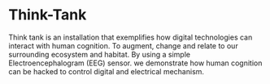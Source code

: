 # Think-Tank
Think tank is an installation that exemplifies how digital technologies can interact with human
cognition. To augment, change and relate to our surrounding ecosystem and habitat.
By using a simple Electroencephalogram (EEG) sensor. we demonstrate how human cognition can be
hacked to control digital and electrical mechanism.
